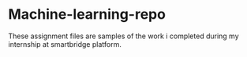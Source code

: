 # Machine-learning-repo
These assignment files are samples of the work i completed during my internship at smartbridge platform.
